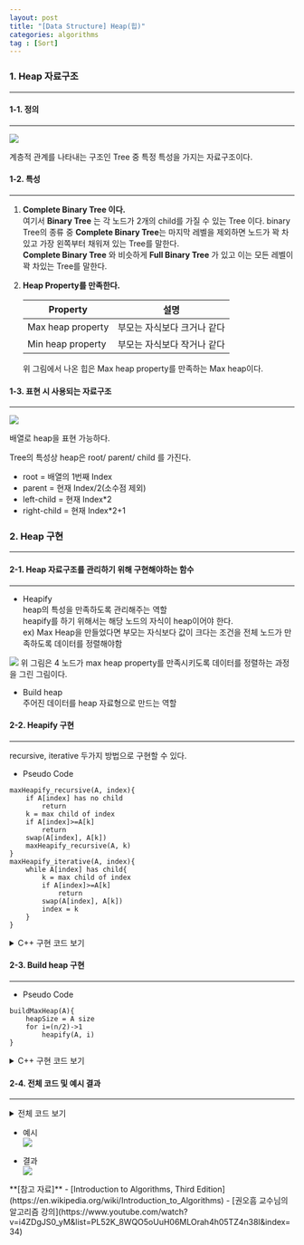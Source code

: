 ```yaml
---
layout: post
title: "[Data Structure] Heap(힙)"
categories: algorithms
tag : [Sort]
---
```


### 1. Heap 자료구조
---

#### 1-1. 정의 
---
![](https://krispediadot.github.io/assets/images/heap_1.jpg)

계층적 관계를 나타내는 구조인 Tree 중 특정 특성을 가지는 자료구조이다.  

#### 1-2. 특성
---
1. **Complete Binary Tree 이다.**  
여기서 **Binary Tree** 는 각 노드가 2개의 child를 가질 수 있는 Tree 이다. binary Tree의 종류 중 **Complete Binary Tree**는 마지막 레벨을 제외하면 노드가 꽉 차있고 가장 왼쪽부터 채워져 있는 Tree를 말한다. <br>
**Complete Binary Tree** 와 비슷하게  **Full Binary Tree** 가 있고 이는 모든 레벨이 꽉 차있는 Tree를 말한다.  

2. **Heap Property를 만족한다.**  

    | Property        | 설명           |
    | ------------- | ------------- |
    | Max heap property | 부모는 자식보다 크거나 같다 |
    | Min heap property | 부모는 자식보다 작거나 같다 |

    위 그림에서 나온 힙은 Max heap property를 만족하는 Max heap이다.  

#### 1-3. 표현 시 사용되는 자료구조 
---
![](https://krispediadot.github.io/assets/images/heap_2.jpg)

배열로 heap을 표현 가능하다.  

Tree의 특성상 heap은 root/ parent/ child 를 가진다.  

- root = 배열의 1번째 Index
- parent = 현재 Index/2(소수점 제외)
- left-child = 현재 Index*2
- right-child = 현재 Index*2+1

### 2. Heap 구현 
---

#### 2-1. Heap 자료구조를 관리하기 위해 구현해야하는 함수 
---
- Heapify  
heap의 특성을 만족하도록 관리해주는 역할  
heapify를 하기 위해서는 해당 노드의 자식이 heap이어야 한다.  
ex) Max Heap을 만들었다면 부모는 자식보다 값이 크다는 조건을 전체 노드가 만족하도록 데이터를 정렬해야함 

![](https://krispediadot.github.io/assets/images/heap_3.jpg)
위 그림은 4 노드가 max heap property를 만족시키도록 데이터를 정렬하는 과정을 그린 그림이다.  

- Build heap  
주어진 데이터를 heap 자료형으로 만드는 역할  

#### 2-2. Heapify 구현
---
recursive, iterative 두가지 방법으로 구현할 수 있다.  

- Pseudo Code
```
maxHeapify_recursive(A, index){
    if A[index] has no child
        return
    k = max child of index
    if A[index]>=A[k]
        return
    swap(A[index], A[k])
    maxHeapify_recursive(A, k)
}
maxHeapify_iterative(A, index){
    while A[index] has child{
        k = max child of index
        if A[index]>=A[k]
            return
        swap(A[index], A[k])   
        index = k
    }
}
```

<details>
<summary>C++ 구현 코드 보기</summary>
<div markdown="1">

```cpp
void swap(int *a, int *b){
    int *temp = a;
    *a = *b;
    b = temp;
}
void maxHeapify_recursive(int *arr, int root, int n) {
    if(root*2>n)
        return;
    int k = root*2;
    if(root*2+1<=n)
        k = arr[root*2]>arr[root*2+1]? root*2:root*2+1;

    if(arr[root]>=arr[k])
        return;
    swap(arr[root], arr[k]);
    maxHeapify_recursive(arr, k, n);
}
void maxHeapify_iterative(int *arr, int root, int n){
    while(root*2<=n){
        int k = root*2;
        if(root*2+1<=n)
            k = arr[root*2]>arr[root*2+1]? root*2:root*2+1;

        if(arr[root]>=arr[k])
            return;
        swap(arr[root], arr[k]);
        root = k;
    }
}
```
</div>
</details>

#### 2-3. Build heap 구현 
---
- Pseudo Code
```
buildMaxHeap(A){
    heapSize = A size
    for i=(n/2)->1
        heapify(A, i)
}
```

<details>
<summary>C++ 구현 코드 보기</summary>
<div markdown="1">

```cpp
void swap(int *a, int *b){
    int *temp = a;
    *a = *b;
    b = temp;
}
void maxHeapify_recursive(int *arr, int root, int n) {
    if(root*2>n)
        return;
    int k = root*2;
    if(root*2+1<=n)
        k = arr[root*2]>arr[root*2+1]? root*2:root*2+1;

    if(arr[root]>=arr[k])
        return;
    swap(arr[root], arr[k]);
    maxHeapify_recursive(arr, k, n);
}
void maxHeapify_iterative(int *arr, int root, int n){
    while(root*2<=n){
        int k = root*2;
        if(root*2+1<=n)
            k = arr[root*2]>arr[root*2+1]? root*2:root*2+1;

        if(arr[root]>=arr[k])
            return;
        swap(arr[root], arr[k]);
        root = k;
    }
}
void buildMaxHeap(int *arr, int n){
    for(int i=int(n/2); i>0; i--){
        //maxHeapify_recursive(arr, i, n);
        maxHeapify_iterative(arr, i, n);
    }
}
```
</div>
</details>

#### 2-4. 전체 코드 및 예시 결과
---
<details>
<summary>전체 코드 보기</summary>
<div markdown="1">

```cpp
#include<iostream>

using namespace std;

void swap(int *a, int *b){
    int *temp = a;
    *a = *b;
    b = temp;
}
void maxHeapify_recursive(int *arr, int root, int n) {
    if(root*2>n)
        return;
    int k = root*2;
    if(root*2+1<=n)
        k = arr[root*2]>arr[root*2+1]? root*2:root*2+1;

    if(arr[root]>=arr[k])
        return;
    swap(arr[root], arr[k]);
    maxHeapify_recursive(arr, k, n);
}
void maxHeapify_iterative(int *arr, int root, int n){
    while(root*2<=n){
        int k = root*2;
        if(root*2+1<=n)
            k = arr[root*2]>arr[root*2+1]? root*2:root*2+1;

        if(arr[root]>=arr[k])
            return;
        swap(arr[root], arr[k]);
        root = k;
    }
}
void buildMaxHeap(int *arr, int n){
    for(int i=int(n/2); i>0; i--){
        //maxHeapify_recursive(arr, i, n);
        maxHeapify_iterative(arr, i, n);
    }
}
int main(){
    int n=10;
    int arr[] = {0,4,1,3,2,16,9,10,14,8,7};

    buildMaxHeap(arr, n);

    for(int i=1; i<=n; i++) cout<<arr[i]<<" ";
    cout<<endl;

    return 0;
}
```
</div>
</details>

- 예시  
![](https://krispediadot.github.io/assets/images/heap_4.jpg)

- 결과   
![](https://krispediadot.github.io/assets/images/heap_5.jpg)

<div class="divider"></div>
**[참고 자료]**
- [Introduction to Algorithms, Third Edition](https://en.wikipedia.org/wiki/Introduction_to_Algorithms)
- [권오흠 교수님의 알고리즘 강의](https://www.youtube.com/watch?v=i4ZDgJS0_yM&list=PL52K_8WQO5oUuH06MLOrah4h05TZ4n38l&index=34)